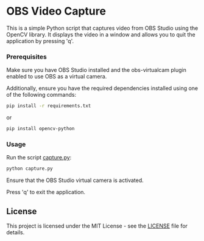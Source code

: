   # OBS Video Capture
This is a simple Python script that captures video from OBS Studio using the OpenCV library. It displays the video in a window and allows you to quit the application by pressing 'q'.


  ### Prerequisites
Make sure you have OBS Studio installed and the obs-virtualcam plugin enabled to use OBS as a virtual camera.

Additionally, ensure you have the required dependencies installed using one of the following commands:

```bash
pip install -r requirements.txt
```

  or

```bash
pip install opencv-python
```


  ### Usage
Run the script [capture.py](capture.py):
```bash
python capture.py
```

Ensure that the OBS Studio virtual camera is activated.

Press 'q' to exit the application.


  ## License
This project is licensed under the MIT License - see the [LICENSE](LICENSE) file for details.

